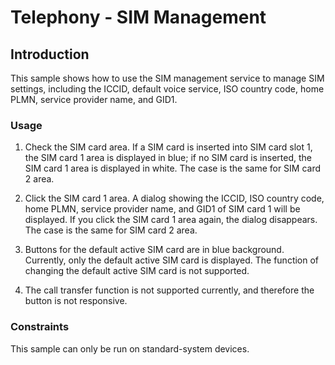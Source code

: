 # Telephony - SIM Management

## Introduction

This sample shows how to use the SIM management service to manage SIM settings, including the ICCID, default voice service, ISO country code, home PLMN, service provider name, and GID1.

### Usage

1. Check the SIM card area. If a SIM card is inserted into SIM card slot 1, the SIM card 1 area is displayed in blue; if no SIM card is inserted, the SIM card 1 area is displayed in white. The case is the same for SIM card 2 area.

2. Click the SIM card 1 area. A dialog showing the ICCID, ISO country code, home PLMN, service provider name, and GID1 of SIM card 1 will be displayed. If you click the SIM card 1 area again, the dialog disappears. The case is the same for SIM card 2 area.

3. Buttons for the default active SIM card are in blue background. Currently, only the default active SIM card is displayed. The function of changing the default active SIM card is not supported.

4. The call transfer function is not supported currently, and therefore the button is not responsive.

### Constraints

This sample can only be run on standard-system devices.
